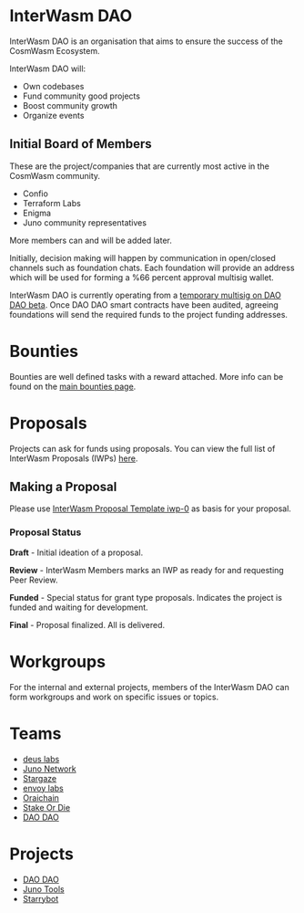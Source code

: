 # InterWasm DAO

InterWasm DAO is an organisation that aims to ensure the success of the CosmWasm Ecosystem.

InterWasm DAO will:

- Own codebases
- Fund community good projects
- Boost community growth
- Organize events

## Initial Board of Members

These are the project/companies that are currently most active in the CosmWasm community.

- Confio
- Terraform Labs
- Enigma
- Juno community representatives

More members can and will be added later.

Initially, decision making will happen by communication in open/closed channels such as foundation chats. Each foundation will provide an address which will be used for forming a %66 percent approval multisig wallet.

InterWasm DAO is currently operating from a [temporary multisig on DAO DAO beta](https://daodao.zone/multisig/juno1kkvct82dl0afp7lv2v6wv6emgltwqywxw2xu7p0l0vvl8rquv94s7e6xss). Once DAO DAO smart contracts have been audited, agreeing foundations will send the required funds to the project funding addresses.

# Bounties

Bounties are well defined tasks with a reward attached. More info can be found on the [main bounties page](BOUNTIES.md).

# Proposals

Projects can ask for funds using proposals. You can view the full list of InterWasm Proposals (IWPs) [here](IWPs).

## Making a Proposal

Please use [InterWasm Proposal Template iwp-0](IWPs/iwp-0.md) as basis for your proposal.

### Proposal Status

**Draft** - Initial ideation of a proposal.

**Review** - InterWasm Members marks an IWP as ready for and requesting Peer Review.

**Funded** - Special status for grant type proposals. Indicates the project is funded and waiting for development.

**Final** - Proposal finalized. All is delivered.

# Workgroups

For the internal and external projects, members of the InterWasm DAO can form workgroups and work on specific issues or topics.

# Teams

- [deus labs](https://deuslabs.fi)
- [Juno Network](https://www.junonetwork.io/)
- [Stargaze](https://stargaze.zone)
- [envoy labs](https://envoys.io)
- [Oraichain](https://orai.io)
- [Stake Or Die](https://stakeordie.com)
- [DAO DAO](https://daodao.zone)

# Projects

- [DAO DAO](https://daodao.zone)
- [Juno Tools](https://juno.tools/)
- [Starrybot](https://starrybot.xyz/)
